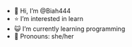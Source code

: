 - 💫 Hi, I’m @Biah444
- ⭐ I’m interested in learn
- 😺 I’m currently learning programming 
- 💌 Pronouns: she/her

